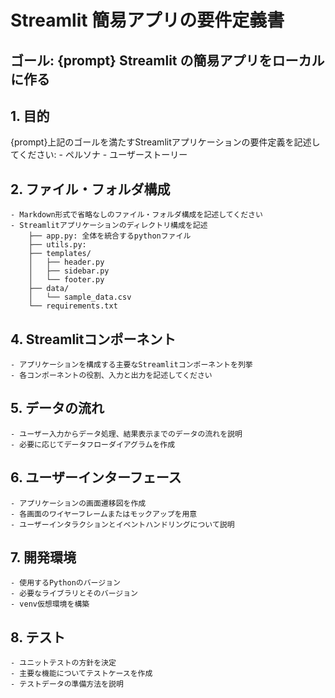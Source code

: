 # Streamlit 簡易アプリの要件定義書
## ゴール: {prompt} Streamlit の簡易アプリをローカルに作る

## 1. 目的
{prompt}上記のゴールを満たすStreamlitアプリケーションの要件定義を記述してください:
    - ペルソナ
    - ユーザーストーリー

## 2. ファイル・フォルダ構成
    - Markdown形式で省略なしのファイル・フォルダ構成を記述してください
    - Streamlitアプリケーションのディレクトリ構成を記述
        ├── app.py: 全体を統合するpythonファイル
        ├── utils.py: 
        ├── templates/
        │   ├── header.py
        │   ├── sidebar.py
        │   └── footer.py
        ├── data/
        │   └── sample_data.csv
        └── requirements.txt


## 4. Streamlitコンポーネント
    - アプリケーションを構成する主要なStreamlitコンポーネントを列挙
    - 各コンポーネントの役割、入力と出力を記述してください

## 5. データの流れ
    - ユーザー入力からデータ処理、結果表示までのデータの流れを説明
    - 必要に応じてデータフローダイアグラムを作成

## 6. ユーザーインターフェース
    - アプリケーションの画面遷移図を作成
    - 各画面のワイヤーフレームまたはモックアップを用意
    - ユーザーインタラクションとイベントハンドリングについて説明

## 7. 開発環境
    - 使用するPythonのバージョン
    - 必要なライブラリとそのバージョン
    - venv仮想環境を構築

## 8. テスト
    - ユニットテストの方針を決定
    - 主要な機能についてテストケースを作成
    - テストデータの準備方法を説明

